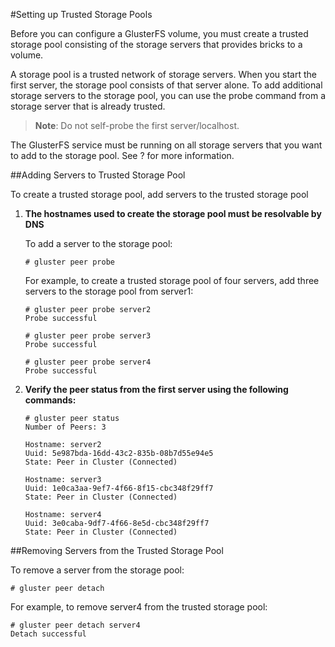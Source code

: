 #Setting up Trusted Storage Pools

Before you can configure a GlusterFS volume, you must create a trusted
storage pool consisting of the storage servers that provides bricks to a
volume.

A storage pool is a trusted network of storage servers. When you start
the first server, the storage pool consists of that server alone. To add
additional storage servers to the storage pool, you can use the probe
command from a storage server that is already trusted.

> **Note**: Do not self-probe the first server/localhost.

The GlusterFS service must be running on all storage servers that you
want to add to the storage pool. See ? for more information.

##Adding Servers to Trusted Storage Pool

To create a trusted storage pool, add servers to the trusted storage
pool

1.  **The hostnames used to create the storage pool must be resolvable by
    DNS**

    To add a server to the storage pool:

    `# gluster peer probe `

    For example, to create a trusted storage pool of four servers, add
    three servers to the storage pool from server1:

        # gluster peer probe server2
        Probe successful

        # gluster peer probe server3
        Probe successful

        # gluster peer probe server4
        Probe successful

2.  **Verify the peer status from the first server using the following
    commands:**

        # gluster peer status
        Number of Peers: 3

        Hostname: server2
        Uuid: 5e987bda-16dd-43c2-835b-08b7d55e94e5
        State: Peer in Cluster (Connected)

        Hostname: server3
        Uuid: 1e0ca3aa-9ef7-4f66-8f15-cbc348f29ff7
        State: Peer in Cluster (Connected)

        Hostname: server4
        Uuid: 3e0caba-9df7-4f66-8e5d-cbc348f29ff7
        State: Peer in Cluster (Connected)

##Removing Servers from the Trusted Storage Pool

To remove a server from the storage pool:

`# gluster peer detach`

For example, to remove server4 from the trusted storage pool:

    # gluster peer detach server4
    Detach successful
